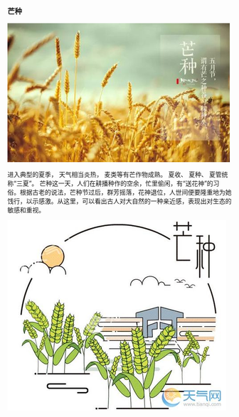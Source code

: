 ### 芒种

![](images/芒种.jpg)

进入典型的夏季， 天气相当炎热， 麦类等有芒作物成熟。 夏收、 夏种、 夏管统称“三夏”。 芒种这一天，人们在耕播种作的空余，忙里偷闲，有“送花神”的习俗。根据古老的说法，芒种节过后，群芳摇落，花神退位，人世间便要隆重地为她饯行，以示感激。从这里，可以看出古人对大自然的一种亲近感，表现出对生态的敏感和重视。

![](images/芒种2.jpg)